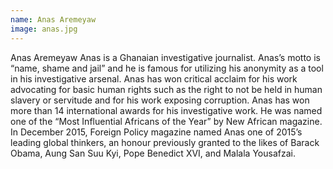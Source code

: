 ```yaml
---
name: Anas Aremeyaw
image: anas.jpg
---
```

Anas Aremeyaw Anas is a Ghanaian investigative journalist. Anas’s motto is “name, shame and jail” and he is famous for utilizing his anonymity as a tool in his investigative arsenal. Anas has won critical acclaim for his work advocating for basic human rights such as the right to not be held in human slavery or servitude and for his work exposing corruption. Anas has won more than 14 international awards for his investigative work. He was named one of the “Most Influential Africans of the Year” by New African magazine. In December 2015, Foreign Policy magazine named Anas one of 2015’s leading global thinkers, an honour previously granted to the likes of Barack Obama, Aung San Suu Kyi, Pope Benedict XVI, and Malala Yousafzai.
